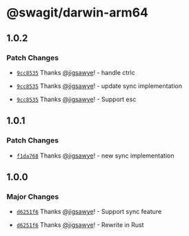# @swagit/darwin-arm64

## 1.0.2

### Patch Changes

- [`9cc8535`](https://github.com/jigsawye/swagit/commit/9cc8535533b57bb62c417f749dface7857ccd2db) Thanks [@jigsawye](https://github.com/jigsawye)! - handle ctrlc

- [`9cc8535`](https://github.com/jigsawye/swagit/commit/9cc8535533b57bb62c417f749dface7857ccd2db) Thanks [@jigsawye](https://github.com/jigsawye)! - update sync implementation

- [`9cc8535`](https://github.com/jigsawye/swagit/commit/9cc8535533b57bb62c417f749dface7857ccd2db) Thanks [@jigsawye](https://github.com/jigsawye)! - Support esc

## 1.0.1

### Patch Changes

- [`f1da768`](https://github.com/jigsawye/swagit/commit/f1da76825e0d8aefa92ec6b4d45904143d662bc8) Thanks [@jigsawye](https://github.com/jigsawye)! - new sync implementation

## 1.0.0

### Major Changes

- [`d6251f6`](https://github.com/jigsawye/swagit/commit/d6251f6c132419d797b7add2ade3d6420f480f42) Thanks [@jigsawye](https://github.com/jigsawye)! - Support sync feature

- [`d6251f6`](https://github.com/jigsawye/swagit/commit/d6251f6c132419d797b7add2ade3d6420f480f42) Thanks [@jigsawye](https://github.com/jigsawye)! - Rewrite in Rust
